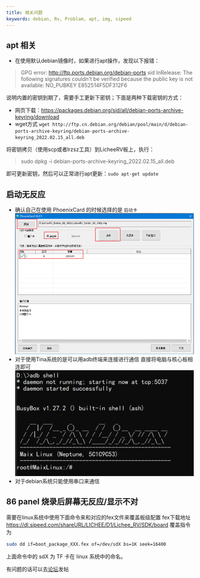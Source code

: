 ```yaml
---
title: 相关问题
keywords: debian, Rv, Problam, apt, img, sipeed
---
```


## apt 相关

- 在使用默认debian镜像时，如果进行apt操作，发现以下报错：
  
> GPG error: http://ftp.ports.debian.org/debian-ports sid InRelease: The following signatures couldn't be verified because the public key is not available: NO_PUBKEY E852514F5DF312F6

说明内置的密钥到期了，需要手工更新下密钥；下面是两种下载密钥的方式：
 - 网页下载：https://packages.debian.org/sid/all/debian-ports-archive-keyring/download
 - wget方式 `wget http://ftp.cn.debian.org/debian/pool/main/d/debian-ports-archive-keyring/debian-ports-archive-keyring_2022.02.15_all.deb`
  
将密钥拷贝（使用scp或者lrzsz工具）到LicheeRV板上，执行：

> sudo dpkg -i debian-ports-archive-keyring_2022.02.15_all.deb

即可更新密钥，然后可以正常进行apt更新：`sudo apt-get update`

## 启动无反应

- 确认自己在使用 PhoenixCard 的时候选择的是 `启动卡`
  ![](./../assets/RV/flash.png)
- 对于使用Tina系统的是可以用adb终端来连接进行通信
  直接将电脑与核心板相连即可
  ![](./../assets/RV/adb-shell.png)
- 对于debian系统只能使用串口来通信

## 86 panel 烧录后屏幕无反应/显示不对

需要在linux系统中使用下面命令来和对应的fex文件来覆盖板级配置
fex下载地址 https://dl.sipeed.com/shareURL/LICHEE/D1/Lichee_RV/SDK/board
覆盖指令为
```bash
sudo dd if=boot_package_XXX.fex of=/dev/sdX bs=1K seek=16400
```
上面命令中的 sdX 为 TF 卡在 linux 系统中的命名。

有问题的话可以去[论坛](https://bbs.sipeed.com/)发帖

